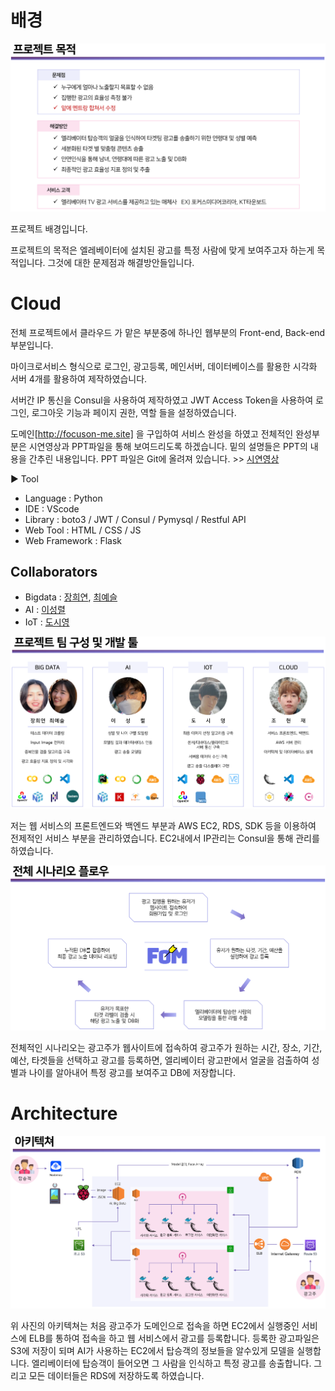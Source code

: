 # 배경

![image-20210602161811659](README.assets/image-20210602161811659.png)

프로젝트 배경입니다. 

프로젝트의 목적은 엘레베이터에 설치된 광고를 특정 사람에 맞게 보여주고자 하는게 목적입니다. 그것에 대한 문제점과 해결방안들입니다.



# Cloud

전체 프로젝트에서 클라우드 가 맡은 부분중에 하나인 웹부분의 Front-end, Back-end 부분입니다.

마이크로서비스 형식으로 로그인, 광고등록, 메인서버, 데이터베이스를 활용한 시각화 서버 4개를 활용하여 제작하였습니다.

서버간 IP 통신을 Consul을 사용하여 제작하였고 JWT Access Token을 사용하여 로그인, 로그아웃 기능과 페이지 권한, 역할 들을 설정하였습니다.

도메인[http://focuson-me.site] 을 구입하여 서비스 완성을 하였고 전체적인 완성부분은  시연영상과 PPT파일을 통해 보여드리도록 하겠습니다.  밑의 설명들은 PPT의 내용을 간추린 내용입니다. PPT 파일은 Git에 올려져 있습니다.  >> [시연영상](https://youtu.be/ilDDUEYq-VQ)



▶ Tool

- Language : Python
- IDE : VScode
- Library : boto3 / JWT / Consul / Pymysql / Restful API
- Web Tool : HTML / CSS / JS
- Web Framework : Flask



## Collaborators

- Bigdata : [장희연](https://github.com/hiiiiyeon), [최예슬](https://github.com/yschoi9930)
- AI : [이성렬](https://github.com/leesungryul)
- IoT : [도시영](https://github.com/dsy-sw)



![image-20210602155556065](README.assets/image-20210602155556065.png)

저는 웹 서비스의 프론트엔드와 백엔드 부분과 AWS EC2, RDS, SDK 등을 이용하여 전제적인 서비스 부분을 관리하였습니다. EC2내에서 IP관리는 Consul을 통해 관리를 하였습니다.



![image-20210602161920700](README.assets/image-20210602161920700.png)

전체적인 시나리오는 광고주가 웹사이트에 접속하여 광고주가 원하는 시간, 장소, 기간, 예산, 타겟들을 선택하고 광고를 등록하면, 엘리베이터 광고판에서 얼굴을 검출하여 성별과 나이를 알아내어 특정 광고를 보여주고 DB에 저장합니다.



# Architecture

![image-20210602160215706](README.assets/image-20210602160215706.png)

위 사진의 아키텍쳐는 처음 광고주가 도메인으로 접속을 하면 EC2에서 실행중인 서비스에 ELB를 통하여 접속을 하고 웹 서비스에서 광고를 등록합니다. 등록한 광고파일은 S3에 저장이 되며 AI가 사용하는 EC2에서 탑승객의 정보들을 알수있게 모델을 실행합니다. 엘리베이터에 탑승객이 들어오면 그 사람을 인식하고 특정 광고를 송출합니다. 그리고 모든 데이터들은 RDS에 저장하도록 하였습니다.
